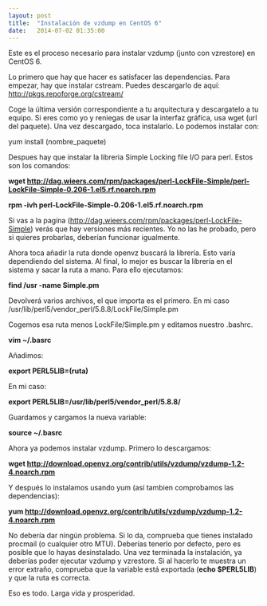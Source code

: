 ```yaml
---
layout: post
title:  "Instalación de vzdump en CentOS 6"
date:   2014-07-02 01:35:00
---
```


Este es el proceso necesario para instalar vzdump (junto con vzrestore) en CentOS 6.

Lo primero que hay que hacer es satisfacer las dependencias. Para empezar, hay que instalar cstream. Puedes descargarlo de aquí: http://pkgs.repoforge.org/cstream/

Coge la última versión correspondiente a tu arquitectura y descargatelo a tu equipo. Si eres como yo y reniegas de usar la interfaz gráfica, usa wget (url del paquete). Una vez descargado, toca instalarlo. Lo podemos instalar con:

yum install (nombre_paquete)

Despues hay que instalar la libreria Simple Locking file I/O para perl. Estos son los comandos:

**wget http://dag.wieers.com/rpm/packages/perl-LockFile-Simple/perl-LockFile-Simple-0.206-1.el5.rf.noarch.rpm**

**rpm -ivh perl-LockFile-Simple-0.206-1.el5.rf.noarch.rpm**

Si vas a la pagina (http://dag.wieers.com/rpm/packages/perl-LockFile-Simple) verás que hay versiones más recientes. Yo no las he probado, pero si quieres probarlas, deberían funcionar igualmente.

Ahora toca añadir la ruta donde openvz buscará la librería. Esto varía dependiendo del sistema. Al final, lo mejor es buscar la librería en el sistema y sacar la ruta a mano. Para ello ejecutamos:

**find /usr -name Simple.pm**

Devolverá varios archivos, el que importa es el primero. En mi caso /usr/lib/perl5/vendor_perl/5.8.8/LockFile/Simple.pm

Cogemos esa ruta menos LockFile/Simple.pm y editamos nuestro .bashrc. 

**vim ~/.basrc**

Añadimos:

**export PERL5LIB=(ruta)**

En mi caso:

**export PERL5LIB=/usr/lib/perl5/vendor_perl/5.8.8/**

Guardamos y cargamos la nueva variable:

**source ~/.basrc**

Ahora ya podemos instalar vzdump. Primero lo descargamos:

**wget http://download.openvz.org/contrib/utils/vzdump/vzdump-1.2-4.noarch.rpm**

Y después lo instalamos usando yum (así tambien comprobamos las dependencias):

**yum http://download.openvz.org/contrib/utils/vzdump/vzdump-1.2-4.noarch.rpm**

No debería dar ningún problema. Si lo da, comprueba que tienes instalado procmail (o cualquier otro MTU). Deberías tenerlo por defecto, pero es posible que lo hayas desinstalado. Una vez terminada la instalación, ya deberías poder ejecutar vzdump y vzrestore. Si al hacerlo te muestra un error extraño, comprueba que la variable está exportada (**echo $PERL5LIB**) y que la ruta es correcta.

Eso es todo. Larga vida y prosperidad.

